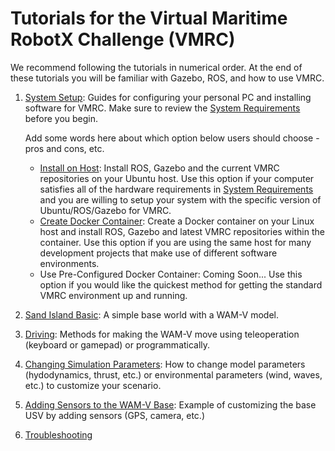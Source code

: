 # Tutorials for the Virtual Maritime RobotX Challenge (VMRC)

We recommend following the tutorials in numerical order. At the end of these tutorials you will be familiar with Gazebo, ROS, and how to use VMRC.

1. [System Setup](https://bitbucket.org/osrf/vmrc/wiki/tutorials/SystemSetup): Guides for configuring your personal PC and installing software for VMRC.  Make sure to review the [System Requirements](https://bitbucket.org/osrf/vmrc/wiki/system_requirements) before you begin.
 
    Add some words here about which option below users should choose - pros and cons, etc.

    * [Install on Host](https://bitbucket.org/osrf/vmrc/wiki/tutorials/SystemSetupInstall): Install ROS, Gazebo and the current VMRC repositories on your Ubuntu host.  Use this option if your computer satisfies all of the hardware requirements in [System Requirements](https://bitbucket.org/osrf/vmrc/wiki/system_requirements) and you are willing to setup your system with the specific version of Ubuntu/ROS/Gazebo for VMRC. 
    * [Create Docker Container](https://bitbucket.org/osrf/vmrc/wiki/tutorials/SystemSetupDocker): Create a Docker container on your Linux host and install ROS, Gazebo and latest VMRC repositories within the container.  Use this option if you are using the same host for many development projects that make use of different software environments.
    * Use Pre-Configured Docker Container: Coming Soon...  Use this option if you would like the quickest method for getting the standard VMRC environment up and running.

2. [Sand Island Basic](https://bitbucket.org/osrf/vmrc/wiki/tutorials/Sand_Island_Basic): A simple base world with a WAM-V model.

3. [Driving](https://bitbucket.org/osrf/vmrc/wiki/tutorials/Driving): Methods for making the WAM-V move using teleoperation (keyboard or gamepad) or programmatically.

4. [Changing Simulation Parameters](https://bitbucket.org/osrf/vmrc/wiki/tutorials/ChangingPluginParameters): How to change model parameters (hydodynamics, thrust, etc.) or environmental parameters (wind, waves, etc.) to customize your scenario.

5. [Adding Sensors to the WAM-V Base](https://bitbucket.org/osrf/vmrc/wiki/tutorials/AddingSensors): Example of customizing the base USV by adding sensors (GPS, camera, etc.)

6. [Troubleshooting](https://bitbucket.org/osrf/vmrc/wiki/Troubleshooting)